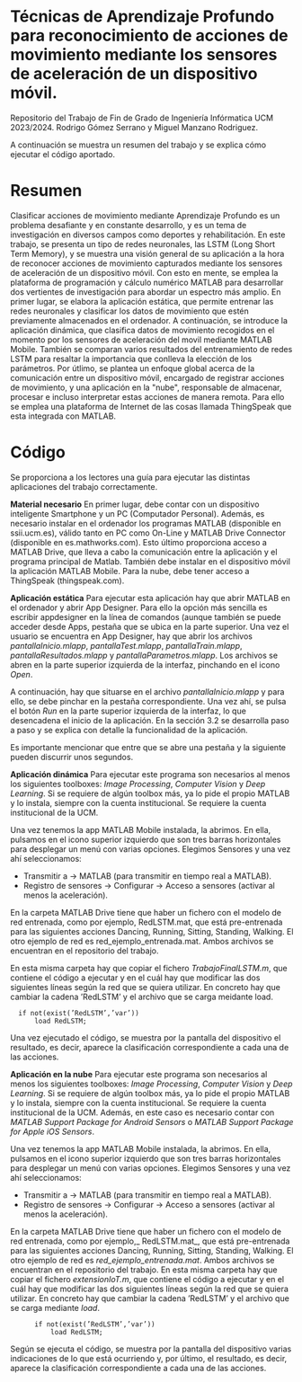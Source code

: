 # Técnicas de Aprendizaje Profundo para reconocimiento de acciones de movimiento mediante los sensores de aceleración de un dispositivo móvil.
Repositorio del Trabajo de Fin de Grado de Ingeniería Infórmatica UCM 2023/2024. Rodrigo Gómez Serrano y Miguel Manzano Rodriguez.

A continuación se muestra un resumen del trabajo y se explica cómo ejecutar el código aportado.

# Resumen
Clasificar acciones de movimiento mediante Aprendizaje Profundo es un problema desafiante y en constante desarrollo, y es un tema de investigación en diversos
campos como deportes y rehabilitación. En este trabajo, se presenta un tipo de redes neuronales, las LSTM (Long Short Term Memory), y se muestra una visión general
de su aplicación a la hora de reconocer acciones de movimiento capturados mediante los sensores de aceleración de un dispositivo móvil. Con esto en mente, se emplea
la plataforma de programación y cálculo numérico MATLAB para desarrollar dos vertientes de investigación para abordar un espectro más amplio. En primer lugar,
se elabora la aplicación estática, que permite entrenar las redes neuronales y clasificar los datos de movimiento que estén previamente almacenados en el ordenador.
A continuación, se introduce la aplicación dinámica, que clasifica datos de movimiento recogidos en el momento por los sensores de aceleración del movil mediante
MATLAB Mobile. También se comparan varios resultados del entrenamiento de redes LSTM para resaltar la importancia que conlleva la elección de los parámetros.
Por útlimo, se plantea un enfoque global acerca de la comunicación entre un dispositivo móvil, encargado de registrar acciones de movimiento, y una aplicación en la
"nube", responsable de almacenar, procesar e incluso interpretar estas acciones de manera remota. Para ello se emplea una plataforma de Internet de las cosas llamada
ThingSpeak que esta integrada con MATLAB.

# Código
Se proporciona a los lectores una guía para ejecutar las distintas aplicaciones del trabajo correctamente.

**Material necesario**
En primer lugar, debe contar con un dispositivo inteligente Smartphone y un PC (Computador Personal).
Además, es necesario instalar en el ordenador los programas MATLAB (disponible en ssii.ucm.es), válido tanto en PC como On-Line y MATLAB Drive Connector
(disponible en es.mathworks.com). Esto último proporciona acceso a MATLAB Drive, que lleva a cabo la comunicación entre la aplicación y el programa principal de
Matlab.
También debe instalar en el dispositivo móvil la aplicación MATLAB Mobile.
Para la nube, debe tener acceso a ThingSpeak (thingspeak.com).

**Aplicación estática**
Para ejecutar esta aplicación hay que abrir MATLAB en el ordenador y abrir App Designer. Para ello la opción más sencilla es escribir appdesigner en la línea de
comandos (aunque también se puede acceder desde Apps, pestaña que se ubica en la parte superior.
Una vez el usuario se encuentra en App Designer, hay que abrir los archivos _pantallaInicio.mlapp_, _pantallaTest.mlapp_, _pantallaTrain.mlapp_, _pantallaResultados.mlapp_
y _pantallaParametros.mlapp_. Los archivos se abren en la parte superior izquierda de la interfaz, pinchando en el icono _Open_.

A continuación, hay que situarse en el archivo _pantallaInicio.mlapp_ y para ello, se debe pinchar en la pestaña correspondiente. Una vez ahí, se pulsa el botón _Run_ en la
parte superior izquierda de la interfaz, lo que desencadena el inicio de la aplicación.
En la sección 3.2 se desarrolla paso a paso y se explica con detalle la funcionalidad de la aplicación.

Es importante mencionar que entre que se abre una pestaña y la siguiente pueden discurrir unos segundos.

**Aplicación dinámica**
Para ejecutar este programa son necesarios al menos los siguientes toolboxes: _Image Processing_, _Computer Vision_ y _Deep Learning_. 
Si se requiere de algún toolbox más, ya lo pide el propio MATLAB y lo instala, siempre con la cuenta institucional.
Se requiere la cuenta institucional de la UCM.

Una vez tenemos la app MATLAB Mobile instalada, la abrimos. En ella, pulsamos en el icono superior izquierdo que son tres barras horizontales para desplegar
un menú con varias opciones. Elegimos Sensores y una vez ahí seleccionamos:
- Transmitir a → MATLAB (para transmitir en tiempo real a MATLAB).
- Registro de sensores → Configurar → Acceso a sensores (activar al menos la aceleración).

En la carpeta MATLAB Drive tiene que haber un fichero con el modelo de red entrenada, como por ejemplo, RedLSTM.mat, que está pre-entrenada para las
siguientes acciones Dancing, Running, Sitting, Standing, Walking. El otro ejemplo de red es red_ejemplo_entrenada.mat. Ambos archivos se encuentran en el repositorio
del trabajo.

En esta misma carpeta hay que copiar el fichero _TrabajoFinalLSTM.m_, que contiene el código a ejecutar y en el cuál hay que modificar las dos siguientes líneas según
la red que se quiera utilizar. En concreto hay que cambiar la cadena ’RedLSTM’ y el archivo que se carga meidante load.
      
      if not(exist(’RedLSTM’,’var’))
          load RedLSTM;

Una vez ejecutado el código, se muestra por la pantalla del dispositivo el resultado, es decir, aparece la clasificación correspondiente a cada una de las acciones.

**Aplicación en la nube**
Para ejecutar este programa son necesarios al menos los siguientes toolboxes: _Image Processing_, _Computer Vision_ y _Deep Learning_. 
Si se requiere de algún toolbox más, ya lo pide el propio MATLAB y lo instala, siempre con la cuenta institucional.
Se requiere la cuenta institucional de la UCM. 
Además, en este caso es necesario contar con _MATLAB Support Package for Android Sensors_ o _MATLAB Support Package for Apple iOS Sensors_.

Una vez tenemos la app MATLAB Mobile instalada, la abrimos. En ella, pulsamos en el icono superior izquierdo que son tres barras horizontales para desplegar
un menú con varias opciones. Elegimos Sensores y una vez ahí seleccionamos:
- Transmitir a → MATLAB (para transmitir en tiempo real a MATLAB).
- Registro de sensores → Configurar → Acceso a sensores (activar al menos la
aceleración).

En la carpeta MATLAB Drive tiene que haber un fichero con el modelo de red entrenada, como por ejemplo,_ RedLSTM.mat_, que está pre-entrenada para las
siguientes acciones Dancing, Running, Sitting, Standing, Walking. El otro ejemplo de red es _red_ejemplo_entrenada.mat_. Ambos archivos se encuentran en el repositorio
del trabajo.
En esta misma carpeta hay que copiar el fichero _extensionIoT.m_, que contiene el código a ejecutar y en el cuál hay que modificar las dos siguientes líneas según la
red que se quiera utilizar. En concreto hay que cambiar la cadena ’RedLSTM’ y el archivo que se carga mediante _load_.

          if not(exist(’RedLSTM’,’var’))
              load RedLSTM;
              
Según se ejecuta el código, se muestra por la pantalla del dispositivo varias indicaciones de lo que está ocurriendo y, por último, el resultado, es decir, aparece
la clasificación correspondiente a cada una de las acciones.



